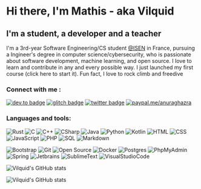 # Hi there, I'm Mathis - aka Vilquid

## I'm a student, a developer and a teacher

I'm a 3rd-year Software Engineering/CS student [@ISEN](https://www.isen.fr/campus/ecole-ingenieurs-toulon/) in France, pursuing a Ingineer's degree in computer science/cybersecurity, who is passionate about software development, machine learning, and open source. I love to learn and contribute in any and every possible way. I just launched my first course (<a src="https://cutt.ly/course-Vilquid ">click here to start it</a>). Fun fact, I love to rock climb and freedive

### Connect with me :

[![dev.to badge](https://img.shields.io/badge/-Linkedin-%230177B5?style=flat&logo=linkedin)](www.linkedin.com/in/mathis-de-gueydon-de-dives-isen-toulon)
[![glitch badge](https://img.shields.io/badge/-Facebook-%23FF0000?style=flat&logo=facebook)](https://www.facebook.com/mat.dgd.3/)
[![twitter badge](https://img.shields.io/badge/-@Instagram-%23E4415F?style=flat&logo=instagram&logoColor=white&color=yellow)](https://www.instagram.com/vilquid/?hl=en)
[![paypal.me/anuraghazra](https://ionicabizau.github.io/badges/paypal.svg)](https://www.paypal.me/anuraghazra)

### Languages and tools:

![Rust](https://img.shields.io/badge/-Rust-fff?style=flat&logo=rust&logoColor=brown)
![C](https://img.shields.io/badge/-C-fff?style=flat&logo=C&logoColor=blue)
![C++](https://img.shields.io/badge/-C++-fff?&logo=c%2b%2b&logoColor=00599C)
![CSharp](https://img.shields.io/badge/-CSharp-fff?&logo=c-sharp&logoColor=blue)
![Java](https://img.shields.io/badge/-Java-fff?&logo=Java&logoColor=BB7396)
![Python](https://img.shields.io/badge/-Python-fff?&logo=Python)
![Kotlin](https://img.shields.io/badge/-Kotlin-fff?&logo=Kotlin)
![HTML](https://img.shields.io/badge/-HTML-fff?&logo=HTML5)
![CSS](https://img.shields.io/badge/-CSS-fff?&logo=CSS3&logoColor=blue)
![JavaScript](https://img.shields.io/badge/-JavaScript-fff?&logo=JavaScript&logoColor=ddc508)
![PHP](https://img.shields.io/badge/-PHP-fff?&logo=PHP)
![SQL](https://img.shields.io/badge/-SQL-fff?style=flat&logo=Microsoft-SQL-Server&logoColor=blue)
![Markdown](https://img.shields.io/badge/-Markdown-fff?style=flat&logo=markdown&logoColor=black)

![Bootstrap](https://img.shields.io/badge/-Bootstrap-fff?style=flat&logo=bootstrap&logoColor=563D7C)
![Git](https://img.shields.io/badge/-Git-fff?style=flat&logo=git)
![Open Source](https://img.shields.io/badge/-Open%20Source-fff?style=flat&logo=open-source-Initiative)
![Docker](https://img.shields.io/badge/-Docker-fff?style=flat&logo=Docker)
![Postgres](https://img.shields.io/badge/-Postgres-fff?style=flat&logo=PostgreSQL)
![PhpMyAdmin](https://img.shields.io/badge/-PhpMyAdmin-fff?style=flat&logo=PhpMyAdmin)
![Spring](https://img.shields.io/badge/-Spring-fff?style=flat&logo=Spring)
![Jetbrains](https://img.shields.io/badge/-Jetbrains-fff?style=flat&logo=Jetbrains&logoColor=black)
![SublimeText](https://img.shields.io/badge/-SublimeText-fff?style=flat&logo=SublimeText)
![VisualStudioCode](https://img.shields.io/badge/-VisualStudioCode-fff?style=flat&logo=VisualStudioCode&logoColor=blue)

![Vilquid's GitHub stats](https://github-readme-stats.vercel.app/api?username=Vilquid&bg_color=30,e96443,904e95&show_icons=true&title_color=fff&icon_color=fff&hide_title=false&hide_border=true&text_color=fff)

![Vilquid's GitHub stats](https://github-readme-stats.vercel.app/api/top-langs/?username=Vilquid&bg_color=30,e96443,904e95&show_icons=true&title_color=fff&icon_color=fff&hide_title=false&hide_border=true&text_color=fff)
